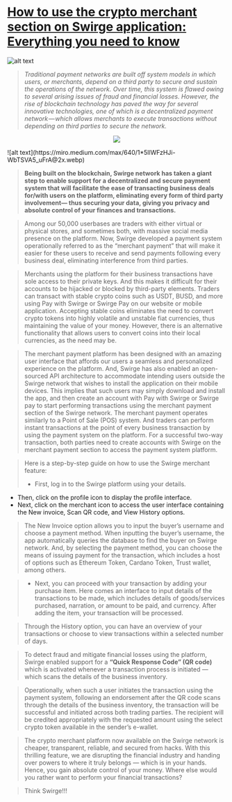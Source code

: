 # [How to use the crypto merchant section on Swirge application: Everything you need to know](https://swirgenetwork.medium.com/a-crypto-merchant-section-on-the-swirge-application-what-you-need-to-know-5e4065c5405f)
![alt text](https://miro.medium.com/max/1400/1*C12Ik1dnkhFLgGdhFbgVCw@2x.webp)

> *Traditional payment networks are built off system models in which users, or merchants, depend on a third party to secure and sustain the operations of the network. Over time, this system is flawed owing to several arising issues of fraud and financial losses. However, the rise of blockchain technology has paved the way for several innovative technologies, one of which is a decentralized payment network — which allows merchants to execute transactions without depending on third parties to secure the network.*

<p align="center">
  <img src="https://miro.medium.com/max/640/1*5llWFzHJi-WbTSVA5_uFrA@2x.webp" />
</p>
![alt text](https://miro.medium.com/max/640/1*5llWFzHJi-WbTSVA5_uFrA@2x.webp)

> **Being built on the blockchain, Swirge network has taken a giant step to enable support for a decentralized and secure payment system that will facilitate the ease of transacting business deals for/with users on the platform, eliminating every form of third party involvement— thus securing your data, giving you privacy and absolute control of your finances and transactions.**

> Among our 50,000 userbases are traders with either virtual or physical stores, and sometimes both, with massive social media presence on the platform. Now, Swirge developed a payment system operationally referred to as the “merchant payment” that will make it easier for these users to receive and send payments following every business deal, eliminating interference from third parties.

> Merchants using the platform for their business transactions have sole access to their private keys. And this makes it difficult for their accounts to be hijacked or blocked by third-party elements. Traders can transact with stable crypto coins such as USDT, BUSD, and more using Pay with Swirge or Swirge Pay on our website or mobile application. Accepting stable coins eliminates the need to convert crypto tokens into highly volatile and unstable fiat currencies, thus maintaining the value of your money. However, there is an alternative functionality that allows users to convert coins into their local currencies, as the need may be.

> The merchant payment platform has been designed with an amazing user interface that affords our users a seamless and personalized experience on the platform. And, Swirge has also enabled an open-sourced API architecture to accommodate intending users outside the Swirge network that wishes to install the application on their mobile devices. This implies that such users may simply download and install the app, and then create an account with Pay with Swirge or Swirge pay to start performing transactions using the merchant payment section of the Swirge network.
The merchant payment operates similarly to a Point of Sale (POS) system. And traders can perform instant transactions at the point of every business transaction by using the payment system on the platform. For a successful two-way transaction, both parties need to create accounts with Swirge on the merchant payment section to access the payment system platform.

> Here is a step-by-step guide on how to use the Swirge merchant feature:
> - First, log in to the Swirge platform using your details.
- Then, click on the profile icon to display the profile interface.
- Next, click on the merchant icon to access the user interface containing the New invoice, Scan QR code, and View History options. 

>   The New Invoice option allows you to input the buyer’s username and choose a payment method. When inputting the buyer’s username, the app automatically queries the database to find the buyer on Swirge network.
>  And, by selecting the payment method, you can choose the means of issuing payment for the transaction, which includes a host of options such as Ethereum Token, Cardano Token, Trust wallet, among others.

> - Next, you can proceed with your transaction by adding your purchase item. Here comes an interface to input details of the transactions to be made, which includes details of goods/services purchased, narration, or amount to be paid, and currency. After adding the item, your transaction will be processed.

>  Through the History option, you can have an overview of your transactions or choose to view transactions within a selected number of days.

> To detect fraud and mitigate financial losses using the platform, Swirge enabled support for a **“Quick Response Code” (QR code)** which is activated whenever a transaction process is initiated — which scans the details of the business inventory. 

> Operationally, when such a user initiates the transaction using the payment system, following an endorsement after the QR code scans through the details of the business inventory, the transaction will be successful and initiated across both trading parties. The recipient will be credited appropriately with the requested amount using the select crypto token available in the sender’s e-wallet.

> The crypto merchant platform now available on the Swirge network is cheaper, transparent, reliable, and secured from hacks. With this thrilling feature, we are disrupting the financial industry and handing over powers to where it truly belongs — which is in your hands. Hence, you gain absolute control of your money. Where else would you rather want to perform your financial transactions?

> Think Swirge!!!
